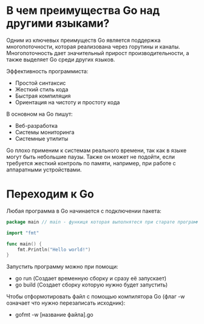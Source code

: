 # В чем преимущества Go над другими языками?

Одним из ключевых преимуществ Go является поддержка многопоточности, которая реализована через горутины и каналы. Многопоточность дает значительный прирост производительности, а также выделяет Go среди других языков.

Эффективность программиста:
- Простой синтаксис
- Жесткий стиль кода
- Быстрая компиляция
- Ориентация на чистоту и простоту кода

В основном на Go пишут:
- Веб-разработка
- Системы мониторинга
- Системные утилиты

Go плохо применим к системам реального времени, так как в языке могут быть небольшие паузы. Также он может не подойти, если требуется жесткий контроль по памяти, например, при работе с аппаратными устройствами.

# Переходим к Go

Любая программа в Go начинается с подключении пакета:

```go
package main // main - функиця которая выполнятеся при старате программы

import "fmt"

func main() {
    fmt.Println("Hello world!")
}
```

Запустить программу можно при помощи:
- go run (Создает временную сборку и сразу её запускает)
- go build (Создает сборку которую нужно будет запустить)

Чтобы отформотировать файл с помощью компилятора Go (флаг -w означает что нужно перезаписать исходник):
- gofmt -w [название файла].go